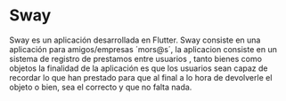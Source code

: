 # Sway
Sway es un aplicación desarrollada en Flutter. Sway consiste en una aplicación para amigos/empresas ´mors@s´, la aplicacion consiste en un sistema de registro de prestamos entre usuarios , tanto bienes como objetos la finalidad de la aplicación es que los usuarios sean capaz de recordar lo que han prestado para que al final a lo hora de devolverle el objeto o bien, sea el correcto y que no falta nada.
